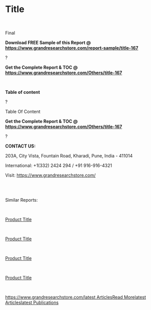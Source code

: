 <h1>Title</h1><br/><p>Final</p>
 
 
 
 <div><b>Download FREE Sample of this Report @ <a href="https://www.grandresearchstore.com/report-sample/title-167">https://www.grandresearchstore.com/report-sample/title-167</a></b></div>
 
 
 
 <p>? </p>
 
 
 
 <div><b>Get the Complete Report & TOC @ <a href="https://www.grandresearchstore.com/Others/title-167">https://www.grandresearchstore.com/Others/title-167</a></b></div>
 
 
 
 <p><br />
 
 <b>Table of content</b></p>
 
 
 
 <p>? </p>
 
 
 
 <p>Table Of Content</p>
 
 
 
 <div><b>Get the Complete Report & TOC @ <a href="https://www.grandresearchstore.com/Others/title-167">https://www.grandresearchstore.com/Others/title-167</a></b></div>
 
 
 
 <p>? </p>
 
 
 
 <p><b>CONTACT US:</b><br />
 
 203A, City Vista, Fountain Road, Kharadi, Pune, India - 411014<br />
 
 International: +1(332) 2424 294 / +91 916-916-4321<br />
 
 Visit: <a href="https://www.grandresearchstore.com/">https://www.grandresearchstore.com/</a><br />
 
 <br />
 
 <br />
 
 Similar Reports:<br />
 
 <br />
 
 <a href="https://www.grandresearchstore.com/Others/title-477">Product Title</a><br />
 
 <br />
 
 <a href="https://www.grandresearchstore.com/Others/title-466">Product Title</a><br />
 
 <br />
 
 <a href="https://www.grandresearchstore.com/Others/title-559">Product Title</a><br />
 
 <br />
 
 <a href="https://www.grandresearchstore.com/Others/title-762">Product Title</a><br />
 
 <br />
 
 <a href="https://gyeongbokgung.com">https://www.grandresearchstore.com/</a><a href="https://hallyeomaritime.com">latest Articles</a><a href="https://jingwansa.com">Read More</a><a href="https://nguoiviet.jp/">latest Articles</a><a href="https://www.intelmarketresearch.com/">latest Publications</a></p>